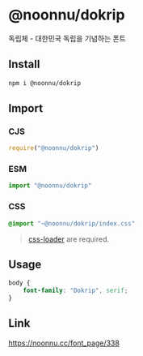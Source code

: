 # @noonnu/dokrip
독립체 - 대한민국 독립을 기념하는 폰트

## Install
```sh
npm i @noonnu/dokrip
```
## Import
### CJS
```js
require("@noonnu/dokrip")
```
### ESM
```js
import "@noonnu/dokrip"
```
### CSS 
```css
@import "~@noonnu/dokrip/index.css"
```
> [css-loader](https://github.com/webpack-contrib/css-loader) are required.

## Usage
```css
body {
    font-family: "Dokrip", serif;
}
```

## Link
https://noonnu.cc/font_page/338